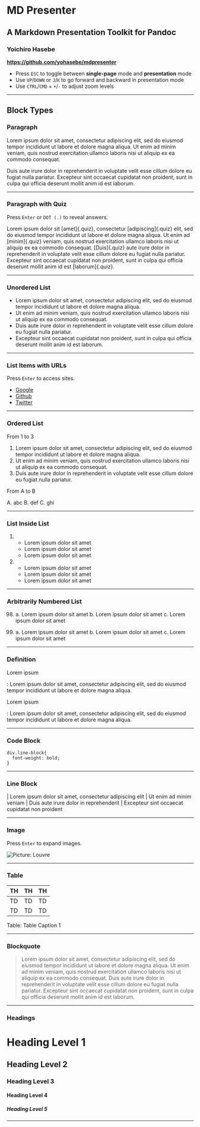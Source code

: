 # MD Presenter

## A Markdown Presentation Toolkit for Pandoc

### Yoichiro Hasebe

**<https://github.com/yohasebe/mdpresenter>**

- Press `ESC` to toggle between **single-page** mode and **presentation** mode
- Use `UP`/`DOWN` or `J`/`K` to go forward and backward in presentation mode
- Use `CTRL`/`CMD` + `+`/`-` to adjust zoom levels

----

## Block Types

### Paragraph

Lorem ipsum dolor sit amet, consectetur adipiscing elit, sed do eiusmod tempor incididunt ut labore et dolore magna aliqua. Ut enim ad minim veniam, quis nostrud exercitation ullamco laboris nisi ut aliquip ex ea commodo consequat. 

Duis aute irure dolor in reprehenderit in voluptate velit esse cillum dolore eu fugiat nulla pariatur. Excepteur sint occaecat cupidatat non proident, sunt in culpa qui officia deserunt mollit anim id est laborum.

----

### Paragraph with Quiz

Press `Enter` or `DOT (.)` to reveal answers.

Lorem ipsum dolor sit [amet]{.quiz}, consectetur [adipiscing]{.quiz} elit, sed do eiusmod tempor incididunt ut labore et dolore magna aliqua. Ut enim ad [minim]{.quiz} veniam, quis nostrud exercitation ullamco laboris nisi ut aliquip ex ea commodo consequat. [Duis]{.quiz} aute irure dolor in reprehenderit in voluptate velit esse cillum dolore eu fugiat nulla pariatur. Excepteur sint occaecat cupidatat non proident, sunt in culpa qui officia deserunt mollit anim id est [laborum]{.quiz}.

----


### Unordered List

* Lorem ipsum dolor sit amet, consectetur adipiscing elit, sed do eiusmod tempor incididunt ut labore et dolore magna aliqua.
* Ut enim ad minim veniam, quis nostrud exercitation ullamco laboris nisi ut aliquip ex ea commodo consequat.
* Duis aute irure dolor in reprehenderit in voluptate velit esse cillum dolore eu fugiat nulla pariatur.
* Excepteur sint occaecat cupidatat non proident, sunt in culpa qui officia deserunt mollit anim id est laborum.

----

### List Items with URLs

Press `Enter` to access sites.

* [Google](https://google.com)
* [Github](https://github.com)
* [Twitter](https://twitter.com)

----

### Ordered List

From 1 to 3

1. Lorem ipsum dolor sit amet, consectetur adipiscing elit, sed do eiusmod tempor incididunt ut labore et dolore magna aliqua.
2. Ut enim ad minim veniam, quis nostrud exercitation ullamco laboris nisi ut aliquip ex ea commodo consequat. 
3. Duis aute irure dolor in reprehenderit in voluptate velit esse cillum dolore eu fugiat nulla pariatur.

From A to B

A.  abc
B.  def
C.  ghi

----

### List Inside List

1. - Lorem ipsum dolor sit amet
   - Lorem ipsum dolor sit amet
   - Lorem ipsum dolor sit amet

2. - Lorem ipsum dolor sit amet
   - Lorem ipsum dolor sit amet
   - Lorem ipsum dolor sit amet

----

### Arbitrarily Numbered List

98. a. Lorem ipsum dolor sit amet
    b. Lorem ipsum dolor sit amet
    c. Lorem ipsum dolor sit amet

99. a. Lorem ipsum dolor sit amet
    b. Lorem ipsum dolor sit amet
    c. Lorem ipsum dolor sit amet

----

### Definition

Lorem ipsum

: Lorem ipsum dolor sit amet, consectetur adipiscing elit, sed do eiusmod tempor incididunt ut labore et dolore magna aliqua.

Lorem ipsum

: Lorem ipsum dolor sit amet, consectetur adipiscing elit, sed do eiusmod tempor incididunt ut labore et dolore magna aliqua.

----

### Code Block

```
div.line-block{
  font-weight: bold;
}
```

----

### Line Block

| Lorem ipsum dolor sit amet, consectetur adipiscing elit
| Ut enim ad minim veniam
| Duis aute irure dolor in reprehenderit
| Excepteur sint occaecat cupidatat non proident

----

### Image

Press `Enter` to expand images.

![Picture: Louvre](https://upload.wikimedia.org/wikipedia/commons/thumb/6/66/Louvre_Museum_Wikimedia_Commons.jpg/1200px-Louvre_Museum_Wikimedia_Commons.jpg)

----

### Table

| TH | TH | TH |
|:---|:---|:---|
| TD | TD | TD |
| TD | TD | TD |

Table: Table Caption 1

----

### Blockquote

> Lorem ipsum dolor sit amet, consectetur adipiscing elit, sed do eiusmod tempor incididunt ut labore et dolore magna aliqua. Ut enim ad minim veniam, quis nostrud exercitation ullamco laboris nisi ut aliquip ex ea commodo consequat. Duis aute irure dolor in reprehenderit in voluptate velit esse cillum dolore eu fugiat nulla pariatur. Excepteur sint occaecat cupidatat non proident, sunt in culpa qui officia deserunt mollit anim id est laborum.

----

### Headings

# Heading Level 1

## Heading Level 2

### Heading Level 3

#### Heading Level 4

##### Heading Level 5

----
